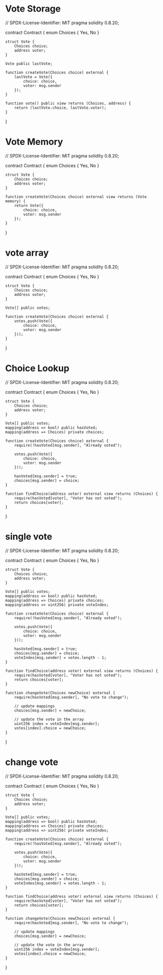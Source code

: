 # Vote Storage 

// SPDX-License-Identifier: MIT
pragma solidity 0.8.20;

contract Contract {
    enum Choices { Yes, No }

    struct Vote {
        Choices choice;
        address voter;
    }

    Vote public lastVote;

    function createVote(Choices choice) external {
        lastVote = Vote({
            choice: choice,
            voter: msg.sender
        });
    }

    function vote() public view returns (Choices, address) {
        return (lastVote.choice, lastVote.voter);
    }
}

# Vote Memory

// SPDX-License-Identifier: MIT
pragma solidity 0.8.20;

contract Contract {
    enum Choices { Yes, No }

    struct Vote {
        Choices choice;
        address voter;
    }

    function createVote(Choices choice) external view returns (Vote memory) {
        return Vote({
            choice: choice,
            voter: msg.sender
        });
    }
}


# vote array

// SPDX-License-Identifier: MIT
pragma solidity 0.8.20;

contract Contract {
    enum Choices { Yes, No }

    struct Vote {
        Choices choice;
        address voter;
    }

    Vote[] public votes;

    function createVote(Choices choice) external {
        votes.push(Vote({
            choice: choice,
            voter: msg.sender
        }));
    }
}

# Choice Lookup

// SPDX-License-Identifier: MIT
pragma solidity 0.8.20;

contract Contract {
    enum Choices { Yes, No }

    struct Vote {
        Choices choice;
        address voter;
    }

    Vote[] public votes;
    mapping(address => bool) public hasVoted;
    mapping(address => Choices) private choices;

    function createVote(Choices choice) external {
        require(!hasVoted[msg.sender], "Already voted");

        votes.push(Vote({
            choice: choice,
            voter: msg.sender
        }));

        hasVoted[msg.sender] = true;
        choices[msg.sender] = choice;
    }

    function findChoice(address voter) external view returns (Choices) {
        require(hasVoted[voter], "Voter has not voted");
        return choices[voter];
    }
}

# single vote

// SPDX-License-Identifier: MIT
pragma solidity 0.8.20;

contract Contract {
    enum Choices { Yes, No }

    struct Vote {
        Choices choice;
        address voter;
    }

    Vote[] public votes;
    mapping(address => bool) public hasVoted;
    mapping(address => Choices) private choices;
    mapping(address => uint256) private voteIndex;

    function createVote(Choices choice) external {
        require(!hasVoted[msg.sender], "Already voted");

        votes.push(Vote({
            choice: choice,
            voter: msg.sender
        }));

        hasVoted[msg.sender] = true;
        choices[msg.sender] = choice;
        voteIndex[msg.sender] = votes.length - 1;
    }

    function findChoice(address voter) external view returns (Choices) {
        require(hasVoted[voter], "Voter has not voted");
        return choices[voter];
    }

    function changeVote(Choices newChoice) external {
        require(hasVoted[msg.sender], "No vote to change");

        // update mappings
        choices[msg.sender] = newChoice;

        // update the vote in the array
        uint256 index = voteIndex[msg.sender];
        votes[index].choice = newChoice;
    }
}

# change vote

// SPDX-License-Identifier: MIT
pragma solidity 0.8.20;

contract Contract {
    enum Choices { Yes, No }

    struct Vote {
        Choices choice;
        address voter;
    }

    Vote[] public votes;
    mapping(address => bool) public hasVoted;
    mapping(address => Choices) private choices;
    mapping(address => uint256) private voteIndex;

    function createVote(Choices choice) external {
        require(!hasVoted[msg.sender], "Already voted");

        votes.push(Vote({
            choice: choice,
            voter: msg.sender
        }));

        hasVoted[msg.sender] = true;
        choices[msg.sender] = choice;
        voteIndex[msg.sender] = votes.length - 1;
    }

    function findChoice(address voter) external view returns (Choices) {
        require(hasVoted[voter], "Voter has not voted");
        return choices[voter];
    }

    function changeVote(Choices newChoice) external {
        require(hasVoted[msg.sender], "No vote to change");

        // update mappings
        choices[msg.sender] = newChoice;

        // update the vote in the array
        uint256 index = voteIndex[msg.sender];
        votes[index].choice = newChoice;
    }
}
